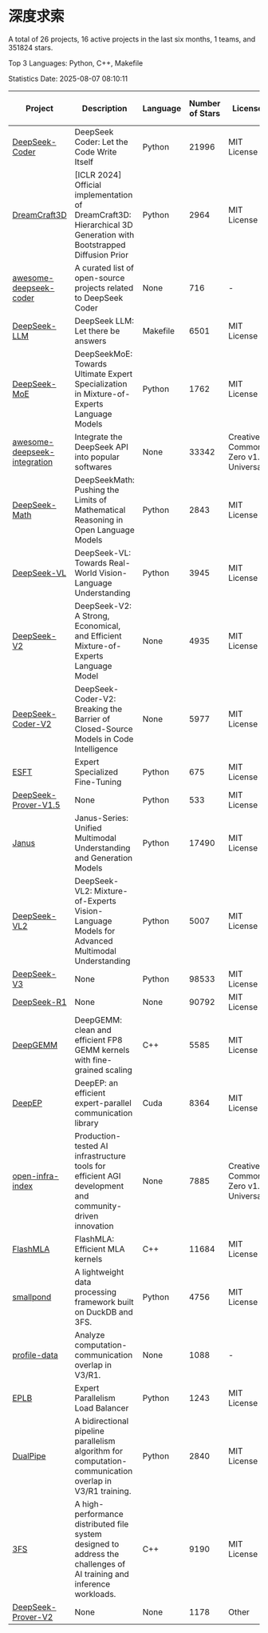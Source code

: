 # 深度求索

A total of 26 projects, 16 active projects in the last six months, 1 teams, and 351824 stars.

Top 3 Languages: Python, C++, Makefile

Statistics Date: 2025-08-07 08:10:11

| Project | Description | Language | Number of Stars | License | Creation Date | Last Updated Date | Last Pushed Date |
| --- | --- | --- | --- | --- | --- | --- | --- |
| [DeepSeek-Coder](https://github.com/deepseek-ai/DeepSeek-Coder) | DeepSeek Coder: Let the Code Write Itself | Python | 21996 | MIT License | 2023-10-20 | 2025-08-07 | 2024-05-21 |
| [DreamCraft3D](https://github.com/deepseek-ai/DreamCraft3D) | [ICLR 2024] Official implementation of DreamCraft3D: Hierarchical 3D Generation with Bootstrapped Diffusion Prior | Python | 2964 | MIT License | 2023-10-23 | 2025-08-06 | 2025-04-22 |
| [awesome-deepseek-coder](https://github.com/deepseek-ai/awesome-deepseek-coder) | A curated list of open-source projects related to DeepSeek Coder | None | 716 | - | 2023-11-06 | 2025-08-07 | 2024-04-03 |
| [DeepSeek-LLM](https://github.com/deepseek-ai/DeepSeek-LLM) | DeepSeek LLM: Let there be answers | Makefile | 6501 | MIT License | 2023-11-29 | 2025-08-07 | 2024-02-04 |
| [DeepSeek-MoE](https://github.com/deepseek-ai/DeepSeek-MoE) | DeepSeekMoE: Towards Ultimate Expert Specialization in Mixture-of-Experts Language Models | Python | 1762 | MIT License | 2024-01-02 | 2025-08-06 | 2024-01-16 |
| [awesome-deepseek-integration](https://github.com/deepseek-ai/awesome-deepseek-integration) | Integrate the DeepSeek API into popular softwares | None | 33342 | Creative Commons Zero v1.0 Universal | 2024-01-11 | 2025-08-07 | 2025-05-13 |
| [DeepSeek-Math](https://github.com/deepseek-ai/DeepSeek-Math) | DeepSeekMath: Pushing the Limits of Mathematical Reasoning in Open Language Models | Python | 2843 | MIT License | 2024-02-05 | 2025-08-07 | 2024-04-15 |
| [DeepSeek-VL](https://github.com/deepseek-ai/DeepSeek-VL) | DeepSeek-VL: Towards Real-World Vision-Language Understanding | Python | 3945 | MIT License | 2024-03-07 | 2025-08-06 | 2024-04-24 |
| [DeepSeek-V2](https://github.com/deepseek-ai/DeepSeek-V2) | DeepSeek-V2: A Strong, Economical, and Efficient Mixture-of-Experts Language Model | None | 4935 | MIT License | 2024-04-22 | 2025-08-06 | 2024-09-25 |
| [DeepSeek-Coder-V2](https://github.com/deepseek-ai/DeepSeek-Coder-V2) | DeepSeek-Coder-V2: Breaking the Barrier of Closed-Source Models in Code Intelligence | None | 5977 | MIT License | 2024-06-14 | 2025-08-07 | 2024-09-24 |
| [ESFT](https://github.com/deepseek-ai/ESFT) | Expert Specialized Fine-Tuning | Python | 675 | MIT License | 2024-07-04 | 2025-08-07 | 2025-05-22 |
| [DeepSeek-Prover-V1.5](https://github.com/deepseek-ai/DeepSeek-Prover-V1.5) | None | Python | 533 | MIT License | 2024-08-15 | 2025-08-05 | 2024-08-16 |
| [Janus](https://github.com/deepseek-ai/Janus) | Janus-Series: Unified Multimodal Understanding and Generation Models | Python | 17490 | MIT License | 2024-10-18 | 2025-08-07 | 2025-02-01 |
| [DeepSeek-VL2](https://github.com/deepseek-ai/DeepSeek-VL2) | DeepSeek-VL2: Mixture-of-Experts Vision-Language Models for Advanced Multimodal Understanding | Python | 5007 | MIT License | 2024-12-13 | 2025-08-07 | 2025-02-26 |
| [DeepSeek-V3](https://github.com/deepseek-ai/DeepSeek-V3) | None | Python | 98533 | MIT License | 2024-12-26 | 2025-08-07 | 2025-06-27 |
| [DeepSeek-R1](https://github.com/deepseek-ai/DeepSeek-R1) | None | None | 90792 | MIT License | 2025-01-20 | 2025-08-07 | 2025-06-27 |
| [DeepGEMM](https://github.com/deepseek-ai/DeepGEMM) | DeepGEMM: clean and efficient FP8 GEMM kernels with fine-grained scaling | C++ | 5585 | MIT License | 2025-02-13 | 2025-08-07 | 2025-08-05 |
| [DeepEP](https://github.com/deepseek-ai/DeepEP) | DeepEP: an efficient expert-parallel communication library | Cuda | 8364 | MIT License | 2025-02-17 | 2025-08-07 | 2025-08-07 |
| [open-infra-index](https://github.com/deepseek-ai/open-infra-index) | Production-tested AI infrastructure tools for efficient AGI development and community-driven innovation | None | 7885 | Creative Commons Zero v1.0 Universal | 2025-02-21 | 2025-08-07 | 2025-05-15 |
| [FlashMLA](https://github.com/deepseek-ai/FlashMLA) | FlashMLA: Efficient MLA kernels | C++ | 11684 | MIT License | 2025-02-21 | 2025-08-07 | 2025-08-01 |
| [smallpond](https://github.com/deepseek-ai/smallpond) | A lightweight data processing framework built on DuckDB and 3FS. | Python | 4756 | MIT License | 2025-02-24 | 2025-08-06 | 2025-03-05 |
| [profile-data](https://github.com/deepseek-ai/profile-data) | Analyze computation-communication overlap in V3/R1. | None | 1088 | - | 2025-02-26 | 2025-08-06 | 2025-03-21 |
| [EPLB](https://github.com/deepseek-ai/EPLB) | Expert Parallelism Load Balancer | Python | 1243 | MIT License | 2025-02-26 | 2025-08-05 | 2025-03-24 |
| [DualPipe](https://github.com/deepseek-ai/DualPipe) | A bidirectional pipeline parallelism algorithm for computation-communication overlap in V3/R1 training. | Python | 2840 | MIT License | 2025-02-26 | 2025-08-07 | 2025-03-10 |
| [3FS](https://github.com/deepseek-ai/3FS) |  A high-performance distributed file system designed to address the challenges of AI training and inference workloads.  | C++ | 9190 | MIT License | 2025-02-27 | 2025-08-07 | 2025-07-28 |
| [DeepSeek-Prover-V2](https://github.com/deepseek-ai/DeepSeek-Prover-V2) | None | None | 1178 | Other | 2025-04-30 | 2025-08-01 | 2025-07-18 |

